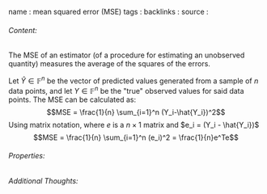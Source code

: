 name : mean squared error (MSE)
tags : 
backlinks : 
source : 

###### Content:
The MSE of an estimator (of a procedure for estimating an unobserved quantity) measures the average of the squares of the errors.

Let $\hat{Y}\in \mathbb{F}^n$ be the vector of predicted values generated from a sample of $n$ data points, and let $Y\in \mathbb{F}^n$ be the "true" observed values for said data points. The MSE can be calculated as:
$$MSE = \frac{1}{n} \sum_{i=1}^n (Y_i-\hat{Y_i})^2$$
Using matrix notation, where $e$ is a $n \times 1$ matrix and  $e_i = (Y_i - \hat{Y_i})$
$$MSE = \frac{1}{n} \sum_{i=1}^n (e_i)^2 = \frac{1}{n}e^Te$$

###### Properties:


###### Additional Thoughts:
